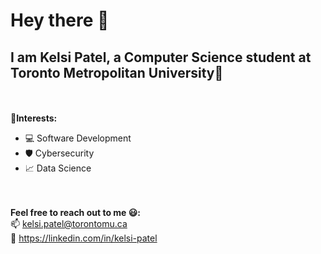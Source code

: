 # Hey there 👋

<!--
**KelsiP/KelsiP** is a ✨ _special_ ✨ repository because its `README.md` (this file) appears on your GitHub profile.

Here are some ideas to get you started:

- 🔭 I’m currently working on ...
- 🌱 I’m currently learning ...
- 👯 I’m looking to collaborate on ...
- 🤔 I’m looking for help with ...
- 💬 Ask me about ...
- 📫 How to reach me: ...
- 😄 Pronouns: ...
- ⚡ Fun fact: ...
-->

##  I am Kelsi Patel, a Computer Science student at Toronto Metropolitan University🎒 
<br><br>
**🤝Interests:** <br>
  -  💻 Software Development <br>
  -  🛡️ Cybersecurity <br>
  -  📈 Data Science <br>

<br><br>
**Feel free to reach out to me 😃:** <br>
📫 [kelsi.patel@torontomu.ca](mailto:kelsi.patel@torontomu.ca) <br>
👩  https://linkedin.com/in/kelsi-patel <br>
